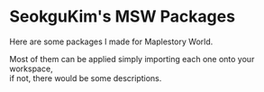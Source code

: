 # SeokguKim's MSW Packages

Here are some packages I made for Maplestory World.

Most of them can be applied simply importing each one onto your workspace,  
if not, there would be some descriptions.
